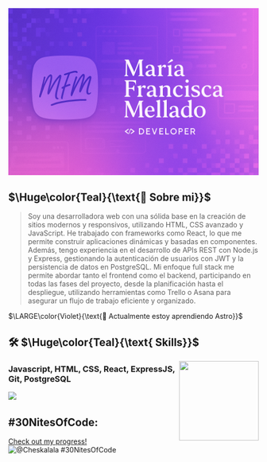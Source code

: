 
<img src="https://raw.githubusercontent.com/MelladoDev/MelladoDev/refs/heads/main/gifs/file_00000000fe986230a80db6b9de9f3913.png">

## $\Huge\color{Teal}{\text{🚀 Sobre mi}}$


> Soy una desarrolladora web con una sólida base en la creación de sitios modernos y responsivos, utilizando HTML, CSS avanzado y JavaScript. He trabajado con frameworks como React, lo que me permite construir aplicaciones dinámicas y basadas en componentes. Además, tengo experiencia en el desarrollo de APIs REST con Node.js y Express, gestionando la autenticación de usuarios con JWT y la persistencia de datos en PostgreSQL. Mi enfoque full stack me permite abordar tanto el frontend como el backend, participando en todas las fases del proyecto, desde la planificación hasta el despliegue, utilizando herramientas como Trello o Asana para asegurar un flujo de trabajo eficiente y organizado.


$\LARGE\color{Violet}{\text{🧠 Actualmente estoy aprendiendo Astro}}$

## 🛠 $\Huge\color{Teal}{\text{ Skills}}$

<img align="right" height="160" width="160" src="https://gifdb.com/images/high/serious-purple-typing-cat-k07hmiokp97s2o3b.gif">

### Javascript, HTML, CSS, React, ExpressJS, Git, PostgreSQL

<img height="38px" src="https://skillicons.dev/icons?i=html,css,js,react,tailwind,postgres,nodejs,express,astro,bootstrap,git,github"/>


 

## #30NitesOfCode:
  [Check out my progress!](https://www.codedex.io/@Cheskalala/30-nites-of-code)  
  ![@Cheskalala #30NitesOfCode](https://www.codedex.io/api/petStatus?user=Cheskalala)


